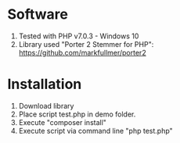 # Software
 1. Tested with PHP v7.0.3 - Windows 10
 2. Library used "Porter 2 Stemmer for PHP": https://github.com/markfullmer/porter2
 
 # Installation
 1. Download library
 2. Place script test.php in demo folder.
 2. Execute "composer install" 
 3. Execute script via command line "php test.php"
 
